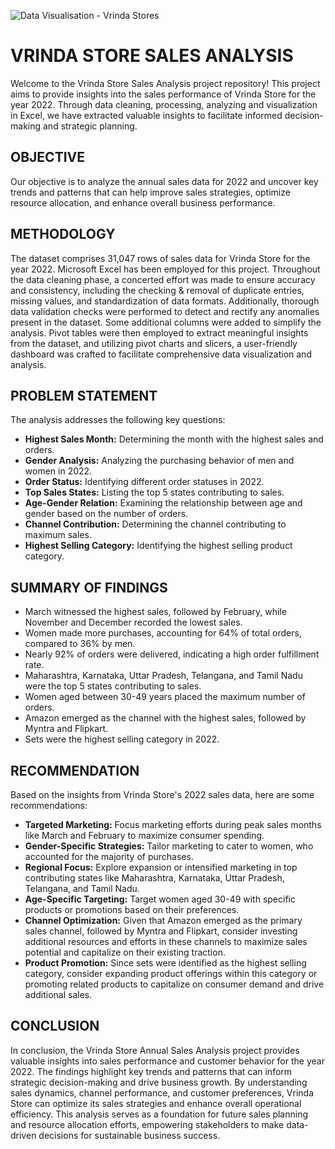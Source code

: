 ![Data Visualisation - Vrinda Stores](https://github.com/AnuTheAnalyst/Vrinda-Store-Sales-Analysis/assets/135465894/7f4e2733-06cd-473b-8eb5-6df550569ea5)


# VRINDA STORE SALES ANALYSIS

Welcome to the Vrinda Store Sales Analysis project repository! This project aims to provide insights into the sales performance of Vrinda Store for the year 2022. Through data cleaning, processing, analyzing and visualization in Excel, we have extracted valuable insights to facilitate informed decision-making and strategic planning.


## OBJECTIVE

Our objective is to analyze the annual sales data for 2022 and uncover key trends and patterns that can help improve sales strategies, optimize resource allocation, and enhance overall business performance.

## METHODOLOGY

The dataset comprises 31,047 rows of sales data for Vrinda Store for the year 2022. Microsoft Excel has been employed for this project. Throughout the data cleaning phase, a concerted effort was made to ensure accuracy and consistency, including the checking & removal of duplicate entries, missing values, and standardization of data formats. Additionally, thorough data validation checks were performed to detect and rectify any anomalies present in the dataset. Some additional columns were added to simplify the analysis. Pivot tables were then employed to extract meaningful insights from the dataset, and utilizing pivot charts and slicers, a user-friendly dashboard was crafted to facilitate comprehensive data visualization and analysis.
## PROBLEM STATEMENT

The analysis addresses the following key questions:
- **Highest Sales Month:** Determining the month with the highest sales and orders.
- **Gender Analysis:** Analyzing the purchasing behavior of men and women in 2022.
- **Order Status:** Identifying different order statuses in 2022.
- **Top Sales States:** Listing the top 5 states contributing to sales.
- **Age-Gender Relation:** Examining the relationship between age and gender based on the number of orders.
- **Channel Contribution:** Determining the channel contributing to maximum sales.
- **Highest Selling Category:** Identifying the highest selling product category.

## SUMMARY OF FINDINGS

- March witnessed the highest sales, followed by February, while November and December recorded the lowest sales.
- Women made more purchases, accounting for 64% of total orders, compared to 36% by men.
- Nearly 92% of orders were delivered, indicating a high order fulfillment rate.
- Maharashtra, Karnataka, Uttar Pradesh, Telangana, and Tamil Nadu were the top 5 states contributing to sales.
- Women aged between 30-49 years placed the maximum number of orders.
- Amazon emerged as the channel with the highest sales, followed by Myntra and Flipkart.
- Sets were the highest selling category in 2022.

## RECOMMENDATION

Based on the insights from Vrinda Store's 2022 sales data, here are some recommendations:
- **Targeted Marketing:** Focus marketing efforts during peak sales months like March and February to maximize consumer spending.
- **Gender-Specific Strategies:** Tailor marketing to cater to women, who accounted for the majority of purchases.
- **Regional Focus:** Explore expansion or intensified marketing in top contributing states like Maharashtra, Karnataka, Uttar Pradesh, Telangana, and Tamil Nadu.
- **Age-Specific Targeting:** Target women aged 30-49 with specific products or promotions based on their preferences.
- **Channel Optimization:** Given that Amazon emerged as the primary sales channel, followed by Myntra and Flipkart, consider investing additional resources and efforts in these channels to maximize sales potential and capitalize on their existing traction.
- **Product Promotion:** Since sets were identified as the highest selling category, consider expanding product offerings within this category or promoting related products to capitalize on consumer demand and drive additional sales.

## CONCLUSION

In conclusion, the Vrinda Store Annual Sales Analysis project provides valuable insights into sales performance and customer behavior for the year 2022. The findings highlight key trends and patterns that can inform strategic decision-making and drive business growth. By understanding sales dynamics, channel performance, and customer preferences, Vrinda Store can optimize its sales strategies and enhance overall operational efficiency. This analysis serves as a foundation for future sales planning and resource allocation efforts, empowering stakeholders to make data-driven decisions for sustainable business success.

